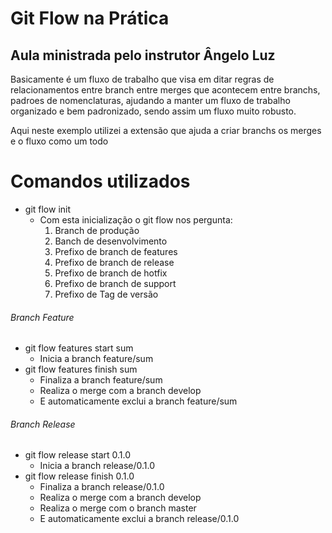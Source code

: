 # Git Flow na Prática
## Aula ministrada pelo instrutor Ângelo Luz

Basicamente é um fluxo de trabalho que visa em ditar regras de relacionamentos entre branch entre merges que acontecem entre branchs, padroes de nomenclaturas, ajudando a manter um fluxo de trabalho organizado e bem padronizado, sendo assim um fluxo muito robusto.

Aqui neste exemplo utilizei a extensão que ajuda a criar branchs os merges e o fluxo como um todo

# Comandos utilizados

- git flow init
  - Com esta inicialização o git flow nos pergunta:
	1. Branch de produção
	2. Banch de desenvolvimento
	3. Prefixo de branch de features
	4. Prefixo de branch de release
	5. Prefixo de branch de hotfix
	6. Prefixo de branch de support
	7. Prefixo de Tag de versão

###### Branch Feature
- git flow features start sum
  - Inicia a branch feature/sum
- git flow features finish sum
  - Finaliza a branch feature/sum
  - Realiza o merge com a branch develop
  - E automaticamente exclui a branch feature/sum

###### Branch Release
- git flow release start 0.1.0
  - Inicia a branch release/0.1.0
- git flow release finish 0.1.0
  - Finaliza a branch release/0.1.0
  - Realiza o merge com a branch develop
  - Realiza o merge com o branch master
  - E automaticamente exclui a branch release/0.1.0
